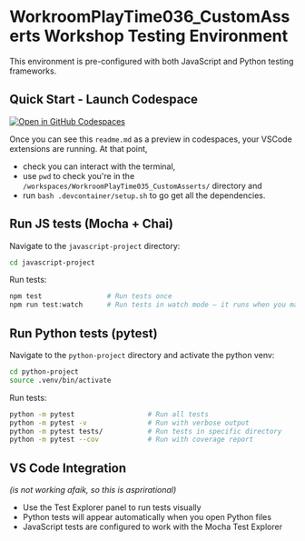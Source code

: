 # WorkroomPlayTime036_CustomAsserts Workshop Testing Environment

This environment is pre-configured with both JavaScript and Python testing frameworks.

## Quick Start - Launch Codespace

[![Open in GitHub Codespaces](https://github.com/codespaces/badge.svg)](https://codespaces.new/workroomprds/WorkroomPlayTime035_CustomAsserts)

Once you can see this `readme.md` as a preview in codespaces, your VSCode extensions are running.
At that point, 
* check you can interact with the terminal,
* use `pwd` to check you're in the `/workspaces/WorkroomPlayTime035_CustomAsserts/` directory and
* run `bash .devcontainer/setup.sh` to go get all the dependencies. 


## Run JS tests (Mocha + Chai)

Navigate to the `javascript-project` directory:

```bash
cd javascript-project
```

Run tests:
```bash
npm test                # Run tests once
npm run test:watch      # Run tests in watch mode – it runs when you make a change
```

## Run Python tests (pytest)

Navigate to the `python-project` directory and activate the python venv:

```bash
cd python-project
source .venv/bin/activate
```

Run tests:
```bash
python -m pytest                  # Run all tests
python -m pytest -v               # Run with verbose output
python -m pytest tests/           # Run tests in specific directory
python -m pytest --cov            # Run with coverage report
```

## VS Code Integration 

_(is not working afaik, so this is asprirational)_

- Use the Test Explorer panel to run tests visually
- Python tests will appear automatically when you open Python files
- JavaScript tests are configured to work with the Mocha Test Explorer

